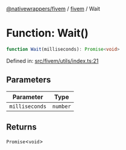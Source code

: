 [@nativewrappers/fivem](../../README.md) / [fivem](../README.md) / Wait

# Function: Wait()

```ts
function Wait(milliseconds): Promise<void>
```

Defined in: [src/fivem/utils/index.ts:21](https://github.com/nativewrappers/nativewrappers/blob/756c662f77d10717b10de50b84f2e02fa47719d1/src/fivem/utils/index.ts#L21)

## Parameters

| Parameter | Type |
| ------ | ------ |
| `milliseconds` | `number` |

## Returns

`Promise`\<`void`\>
